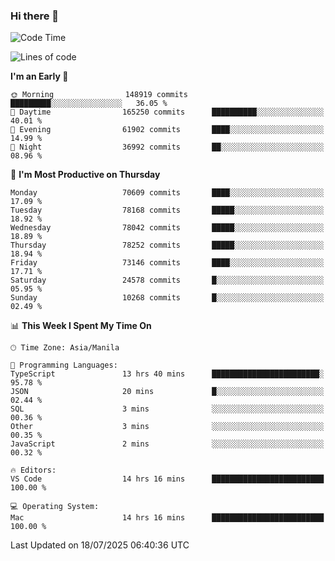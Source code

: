 ### Hi there 👋

<!--START_SECTION:waka-->
![Code Time](http://img.shields.io/badge/Code%20Time-6%2C127%20hrs%2047%20mins-blue)

![Lines of code](https://img.shields.io/badge/From%20Hello%20World%20I%27ve%20Written-142.4%20million%20lines%20of%20code-blue)

**I'm an Early 🐤** 

```text
🌞 Morning                148919 commits      █████████░░░░░░░░░░░░░░░░   36.05 % 
🌆 Daytime                165250 commits      ██████████░░░░░░░░░░░░░░░   40.01 % 
🌃 Evening                61902 commits       ████░░░░░░░░░░░░░░░░░░░░░   14.99 % 
🌙 Night                  36992 commits       ██░░░░░░░░░░░░░░░░░░░░░░░   08.96 % 
```
📅 **I'm Most Productive on Thursday** 

```text
Monday                   70609 commits       ████░░░░░░░░░░░░░░░░░░░░░   17.09 % 
Tuesday                  78168 commits       █████░░░░░░░░░░░░░░░░░░░░   18.92 % 
Wednesday                78042 commits       █████░░░░░░░░░░░░░░░░░░░░   18.89 % 
Thursday                 78252 commits       █████░░░░░░░░░░░░░░░░░░░░   18.94 % 
Friday                   73146 commits       ████░░░░░░░░░░░░░░░░░░░░░   17.71 % 
Saturday                 24578 commits       █░░░░░░░░░░░░░░░░░░░░░░░░   05.95 % 
Sunday                   10268 commits       █░░░░░░░░░░░░░░░░░░░░░░░░   02.49 % 
```


📊 **This Week I Spent My Time On** 

```text
🕑︎ Time Zone: Asia/Manila

💬 Programming Languages: 
TypeScript               13 hrs 40 mins      ████████████████████████░   95.78 % 
JSON                     20 mins             █░░░░░░░░░░░░░░░░░░░░░░░░   02.44 % 
SQL                      3 mins              ░░░░░░░░░░░░░░░░░░░░░░░░░   00.36 % 
Other                    3 mins              ░░░░░░░░░░░░░░░░░░░░░░░░░   00.35 % 
JavaScript               2 mins              ░░░░░░░░░░░░░░░░░░░░░░░░░   00.32 % 

🔥 Editors: 
VS Code                  14 hrs 16 mins      █████████████████████████   100.00 % 

💻 Operating System: 
Mac                      14 hrs 16 mins      █████████████████████████   100.00 % 
```


 Last Updated on 18/07/2025 06:40:36 UTC
<!--END_SECTION:waka-->


<!--
**rad182/rad182** is a ✨ _special_ ✨ repository because its `README.md` (this file) appears on your GitHub profile.

Here are some ideas to get you started:

- 🔭 I’m currently working on ...
- 🌱 I’m currently learning ...
- 👯 I’m looking to collaborate on ...
- 🤔 I’m looking for help with ...
- 💬 Ask me about ...
- 📫 How to reach me: ...
- 😄 Pronouns: ...
- ⚡ Fun fact: ...
-->
